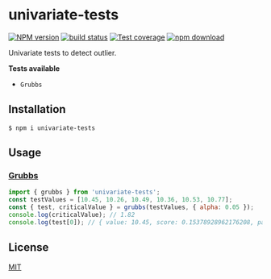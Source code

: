 # univariate-tests

[![NPM version][npm-image]][npm-url]
[![build status][ci-image]][ci-url]
[![Test coverage][codecov-image]][codecov-url]
[![npm download][download-image]][download-url]

Univariate tests to detect outlier.

**Tests available**

* `Grubbs`

## Installation

`$ npm i univariate-tests`

## Usage

### [Grubbs](./src/grubbs.ts)
```js
import { grubbs } from 'univariate-tests';
const testValues = [10.45, 10.26, 10.49, 10.36, 10.53, 10.77];
const { test, criticalValue } = grubbs(testValues, { alpha: 0.05 });
console.log(criticalValue); // 1.82
console.log(test[0]); // { value: 10.45, score: 0.15378928962176208, pass: true }  
```

## License

[MIT](./LICENSE)

[npm-image]: https://img.shields.io/npm/v/univariate-tests.svg
[npm-url]: https://www.npmjs.com/package/univariate-tests
[ci-image]: https://github.com/josoriom/univariate-tests/workflows/Node.js%20CI/badge.svg?branch=master
[ci-url]: https://github.com/josoriom/univariate-tests/actions?query=workflow%3A%22Node.js+CI%22
[codecov-image]: https://img.shields.io/codecov/c/github/josoriom/univariate-tests.svg
[codecov-url]: https://codecov.io/gh/josoriom/univariate-tests
[download-image]: https://img.shields.io/npm/dm/univariate-tests.svg
[download-url]: https://www.npmjs.com/package/univariate-tests
